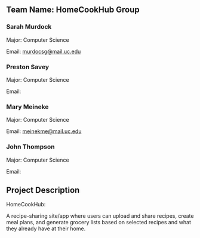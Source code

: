 ## Team Name: HomeCookHub Group
### Sarah Murdock

Major: Computer Science 

Email: murdocsg@mail.uc.edu

### Preston Savey

Major: Computer Science 

Email:

### Mary Meineke

Major: Computer Science

Email: meinekme@mail.uc.edu

### John Thompson

Major: Computer Science 

Email:

## Project Description
HomeCookHub: 

A recipe-sharing site/app where users can upload and share recipes, create meal plans, and generate grocery lists based on selected recipes and what they already have at their home.

